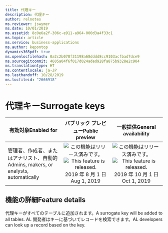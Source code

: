 ```yaml
---
title: 代理キー
description: 代理キー
author: relnotes
ms.reviewer: jswymer
ms.date: 10/01/2019
ms.assetid: 8c0e6a2f-306c-e911-a964-000d3a4f33c1
ms.topic: article
ms.service: business-applications
ms.author: kepontop
dynamics365pdf: true
ms.openlocfilehash: 0a2c2b078f31198a68dddd8cc9103acfbad7dce9
ms.sourcegitcommit: 4605a04f6f017d024aded928fa875b9328e2c904
ms.translationtype: HT
ms.contentlocale: ja-JP
ms.lasthandoff: 10/28/2019
ms.locfileid: "2666918"
---
```

# <a name="surrogate-keys"></a><span data-ttu-id="fd8f3-103">代理キー</span><span class="sxs-lookup"><span data-stu-id="fd8f3-103">Surrogate keys</span></span>


| <span data-ttu-id="fd8f3-104">有効対象</span><span class="sxs-lookup"><span data-stu-id="fd8f3-104">Enabled for</span></span>    |  <span data-ttu-id="fd8f3-105">パブリック プレビュー</span><span class="sxs-lookup"><span data-stu-id="fd8f3-105">Public preview</span></span> | <span data-ttu-id="fd8f3-106">一般提供</span><span class="sxs-lookup"><span data-stu-id="fd8f3-106">General availability</span></span> | 
| ---------- | :----------: |:----------: |
|<span data-ttu-id="fd8f3-107">管理者、作成者、またはアナリスト、自動的</span><span class="sxs-lookup"><span data-stu-id="fd8f3-107">Admins, makers, or analysts, automatically</span></span>|<span data-ttu-id="fd8f3-108">![この機能はリリース済みです。](/dynamics365-release-plan/media/green-checkmark.png "この機能はリリース済みです。")</span><span class="sxs-lookup"><span data-stu-id="fd8f3-108">![This feature is released.](/dynamics365-release-plan/media/green-checkmark.png "This feature is released.")</span></span> <span data-ttu-id="fd8f3-109">2019 年 8 月 1 日</span><span class="sxs-lookup"><span data-stu-id="fd8f3-109">Aug 1, 2019</span></span>| <span data-ttu-id="fd8f3-110">![この機能はリリース済みです。](/dynamics365-release-plan/media/green-checkmark.png "この機能はリリース済みです。")</span><span class="sxs-lookup"><span data-stu-id="fd8f3-110">![This feature is released.](/dynamics365-release-plan/media/green-checkmark.png "This feature is released.")</span></span> <span data-ttu-id="fd8f3-111">2019 年 10 月 1 日</span><span class="sxs-lookup"><span data-stu-id="fd8f3-111">Oct 1, 2019</span></span>|






## <a name="feature-details"></a><span data-ttu-id="fd8f3-112">機能の詳細</span><span class="sxs-lookup"><span data-stu-id="fd8f3-112">Feature details</span></span>
<!--feature detail start -->
<span data-ttu-id="fd8f3-113">代理キーがすべてのテーブルに追加されます。</span><span class="sxs-lookup"><span data-stu-id="fd8f3-113">A surrogate key will be added to all tables.</span></span> <span data-ttu-id="fd8f3-114">AL 開発者はキーに基づいてレコードを検索できます。</span><span class="sxs-lookup"><span data-stu-id="fd8f3-114">AL developers can look up a record based on the key.</span></span>
<!--feature detail end -->









